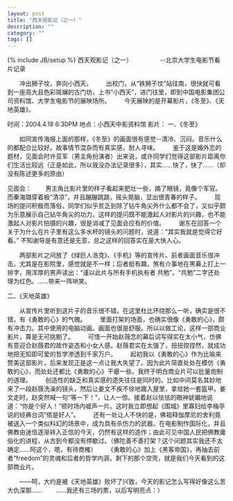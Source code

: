 ```yaml
---
layout: post
title: "西天观影记（之一）"
description: ""
category: ""
tags: []
---
```

{% include JB/setup %}
西天观影记（之一）
　　　　 --北京大学生电影节看片记录

　　冲出狮子坟，奔向小西天。
　　出校门，从“铁狮子坟”站往南，很快就可看到一座高大且色彩斑斓的古门坊，上书“小西天”，进门往里，即到中国电影集团公司资料馆、大学生电影节的展映场所。
　　今天展映的是开幕影片，《冬至》、《天地英雄》。

时间：2004.4.18 6:30PM
地点：小西天中影资料馆
影片：
一、《冬至》

　　如同宣传海报上面的那样，《冬至》的画面很有感觉--清冷、沉闷。音乐什么的都配合比较好。故事情节混杂而有真实感，耐人寻味。
　　鉴于这是婚外恋的题材，见面会时许亚军（男主角扮演者）出来说，或许同学们觉得这部影片距离你们生活比较远（正是如此，所以我没办法记录很多），其实……快了，快了……（却没有陈述更多的原由）

见面会：
　　男主角比影片里的样子看起来肥壮一些，摘了眼镜，竟像个军官。而秦海璐穿着极“清凉”，并且蹦蹦跳跳，摇头晃脑，显出很青春的样子。
　　现场的提问积极而落俗。同学们似乎贫乏到除了钻牛角尖外什么都不会了，又似乎颇为乐意展示自己钻牛角尖的功力。这样的提问既不能激起人对影片的兴趣，也不能激起人对影片拍摄的兴趣，很是消减了见面会应有的价值。
　　谢东在回答一个关于为什么在片子里有这么多水杯的镜头的问题时，说道：“其实我就是觉得它好看。” 不知谢导是有意还是无意，总之这样的回答实在是大快人心。

　　两部影片之间放了《绿巨人浩克》、《手机》等的宣传片。前者画面音乐很冲击，尤其是在影院里，感觉就是不一样；后者挺有趣，煞有介事地在黑幕上打上一排字，用浑厚的男声读出：“谨以此片与所有手机执有者 共勉”。“共勉”二字还处理为红色。……带来一阵哄笑。

二、《天地英雄》

　　从宣传片里听到这片子的音乐很不错。在这里杜比环绕那么一听，确实是很不错，有《勇敢的心》的气魄。
　　里面打架的场面，也确实很像《勇敢的心》，颇有冲击力。其中使用的电脑动画，画面也很是舒服。所以以做工论，这样一部商业影片，算是无可挑剔了。
　　可惜一开始赵薇念的幕后词写得实在太小气，仿佛有意迎合赵薇君的故作姿态和小女人感。赵薇君实在太强了，扭扭捏捏然，就成功地把无知即可爱的哲学渗透到千家万户。
　　起初我以《勇敢的心》作为比喻来赞美这部影片，后来发现正是这一点让我大失望了。因为此片简直处处在模仿《勇敢的心》，而处处还都比《勇敢的心》干瘪一些。我终于明白商业片可以批量炮制的道理。
　　创造性的缺乏和真实感的遗失往往是同时的。比如中间莫名其妙地来了一段赵薇洗澡的镜头，然后让姜文不疾不徐地踱入屋里，拿给她一套盔甲。姜文走时，赵突然喊一句“等一下！”，让人一惊。接着赵以怯怯的眼神妩媚地说道：“你是个好人！”顿时场内嘘声一片。这时我立即想起《围城》里寡妇给李梅亭说的经典台词“侬是好人”。
　　还有一处让人不快的是，佛祖释伽摩尼的舍利竟被送入一个类似科幻的场景中，成为具有杀伤力的武器。在电影制作国际化，并且佛教由迷信逐渐转入正信的今天，仍然有这样的造作；由此可见中国人民把佛教庸俗化的进程，从古到今都没有停歇过。（佛陀善不善打架？这个问题其实我还不太确定……阿这个，嗯，有待商榷）
　　《勇敢的心》加上《黑客帝国》，再抽去前者“freedom”的灵魂和后者的哲学内涵，剩下的那个空壳，就是我们今天看到的这部商业片。


　　——呵，大约是被《天地英雄》败坏了兴致，今天的影记怎么写得好像这么苦大仇深那……
　　……我还有三场的票，以后写明亮点：）